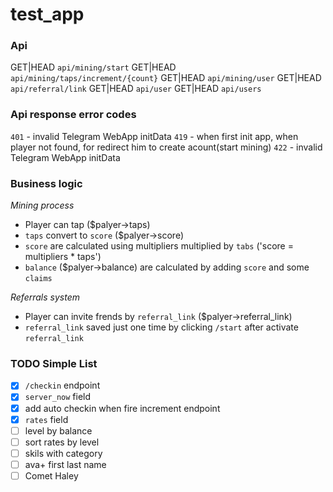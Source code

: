 # test_app

### Api

GET|HEAD `api/mining/start`
GET|HEAD `api/mining/taps/increment/{count}`
GET|HEAD `api/mining/user`
GET|HEAD `api/referral/link`
GET|HEAD `api/user`
GET|HEAD `api/users`

### Api response error codes

`401` - invalid Telegram WebApp initData
`419` - when first init app, when player not found, for redirect him to create acount(start mining)
`422` - invalid Telegram WebApp initData

### Business logic

*Mining process*
- Player can tap ($palyer->taps)
- `taps` convert to `score` ($palyer->score) 
- `score` are calculated using multipliers multiplied by `tabs` ('score = multipliers * taps')
- `balance` ($palyer->balance) are calculated by adding `score` and some `claims`

*Referrals system*
- Player can invite frends by `referral_link` ($palyer->referral_link)
- `referral_link` saved just one time by clicking `/start` after activate `referral_link`


### TODO Simple List

- [x] `/checkin` endpoint
- [x] `server_now` field
- [x] add auto checkin when fire increment endpoint
- [x] `rates` field
- [ ] level by balance
- [ ] sort rates by level
- [ ] skils with category
- [ ] ava+ first last name
- [ ] Comet Haley
